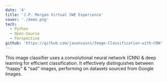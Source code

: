 ```yaml
---
date: '4'
title: 'J.P. Morgan Virtual SWE Experience'
cover: './demo.png'
tech:
  - Python
  - Open-Source
  - Perspective
github: 'https://github.com/jasonsaini/Image-Classification-with-CNN'
---
```


This image classifier uses a convolutional neural network (CNN) & deep learning for efficient classification. It effectively distinguishes between "happy" & "sad" images, performing on datasets sourced from Google Images.
